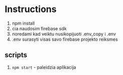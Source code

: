 # Instructions

1. npm install
2. cia naudosim firebase sdk
3. noredami kad veiktu nusikopijuoti .env_copy i .env
4. .env surasyti visas savo firebase projekto reiksmes

## scripts

1. `npm start` - paleidzia aplikacija
